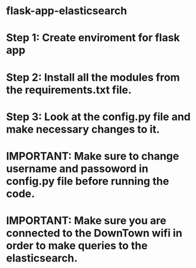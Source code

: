 # flask-app-elasticsearch

# Step 1: Create enviroment for flask app
# Step 2: Install all the modules from the requirements.txt file.
# Step 3: Look at the config.py file and make necessary changes to it.

# IMPORTANT: Make sure to change username and passoword in config.py file before running the code.
# IMPORTANT: Make sure you are connected to the DownTown wifi in order to make queries to the elasticsearch.
